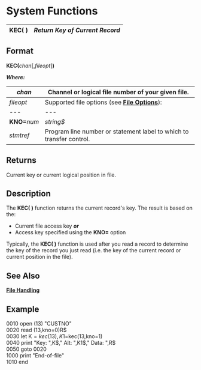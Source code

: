 # System Functions

**KEC( )** |  **_Return Key of Current Record_**  
---|---  
  
##  Format

**KEC(**_chan_[,_fileopt_]**)**  
  
**_Where:_**

_chan_ |  Channel or logical file number of your given file.  
---|---  
_fileopt_ |  Supported file options (see **[File Options](../appendix/input~output_and_control_options.htm#Mark1)**): |  **ERR=**_stmtref_ |  Error transfer  
---|---  
**KNO=**_num_ | _string$_ |  File access key number (_num_) or name (_string$_)  
_stmtref_ |  Program line number or statement label to which to transfer control.  
  
##  Returns

Current key or current logical position in file.

##  Description

The **KEC( )** function returns the current record's key. The result is based on the:

  * Current file access key **_or_**
  * Access key specified using the **KNO=** option



Typically, the **KEC( )** function is used after you read a record to determine the key of the record you just read (i.e. the key of the current record or current position in the file).

## See Also

**[File Handling](../PxPlus%20User%20Guide/File%20Handling/Introduction.md)**

##  Example

0010 open (13) "CUSTNO"  
0020 read (13,kno=0)R$  
0030 let K$=kec(13),K1$=kec(13,kno=1)  
0040 print "Key: ",K$," Alt: ",K1$," Data: ",R$  
0050 goto 0020  
1000 print "End-of-file"  
1010 end
